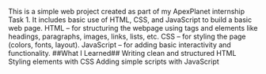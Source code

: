 This is a simple web project created as part of my ApexPlanet internship Task 1. It includes basic use of HTML, CSS, and JavaScript to build a basic web page.
HTML – for structuring the webpage using tags and elements like headings, paragraphs, images, links, lists, etc.
CSS – for styling the page (colors, fonts, layout).
JavaScript – for adding basic interactivity and functionality.
##What I Learned##
Writing clean and structured HTML
Styling elements with CSS
Adding simple scripts with JavaScript
